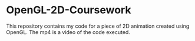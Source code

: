 # OpenGL-2D-Coursework
This repository contains my code for a piece of 2D animation created using OpenGL. The mp4 is a video of the code executed.
